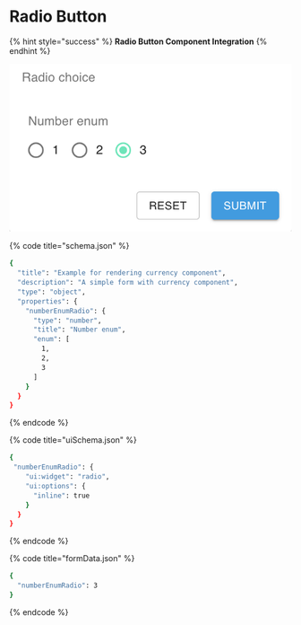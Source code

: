 # Radio Button

{% hint style="success" %}
**Radio Button Component Integration**
{% endhint %}

![Radio Button component](../.gitbook/assets/image%20%2811%29.png)

{% code title="schema.json" %}
```bash
{
  "title": "Example for rendering currency component",
  "description": "A simple form with currency component",
  "type": "object",
  "properties": {
    "numberEnumRadio": {
      "type": "number",
      "title": "Number enum",
      "enum": [
        1,
        2,
        3
      ]
    }
  }
}
```
{% endcode %}

{% code title="uiSchema.json" %}
```bash
{
 "numberEnumRadio": {
    "ui:widget": "radio",
    "ui:options": {
      "inline": true
    }
  }
}
```
{% endcode %}

{% code title="formData.json" %}
```bash
{
  "numberEnumRadio": 3
}
```
{% endcode %}

